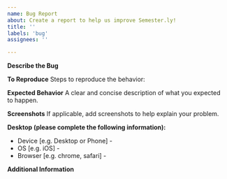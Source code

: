 ```yaml
---
name: Bug Report
about: Create a report to help us improve Semester.ly!
title: ''
labels: 'bug'
assignees: ''

---
```


**Describe the Bug**


**To Reproduce**
Steps to reproduce the behavior:


**Expected Behavior**
A clear and concise description of what you expected to happen.


**Screenshots**
If applicable, add screenshots to help explain your problem.


**Desktop (please complete the following information):**
 - Device [e.g. Desktop or Phone] - 
 - OS [e.g. iOS] - 
 - Browser [e.g. chrome, safari] -

**Additional Information**
